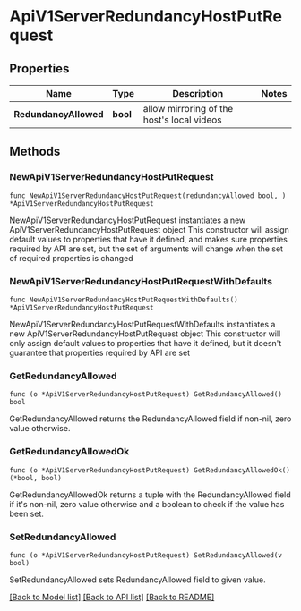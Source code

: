 # ApiV1ServerRedundancyHostPutRequest

## Properties

Name | Type | Description | Notes
------------ | ------------- | ------------- | -------------
**RedundancyAllowed** | **bool** | allow mirroring of the host&#39;s local videos | 

## Methods

### NewApiV1ServerRedundancyHostPutRequest

`func NewApiV1ServerRedundancyHostPutRequest(redundancyAllowed bool, ) *ApiV1ServerRedundancyHostPutRequest`

NewApiV1ServerRedundancyHostPutRequest instantiates a new ApiV1ServerRedundancyHostPutRequest object
This constructor will assign default values to properties that have it defined,
and makes sure properties required by API are set, but the set of arguments
will change when the set of required properties is changed

### NewApiV1ServerRedundancyHostPutRequestWithDefaults

`func NewApiV1ServerRedundancyHostPutRequestWithDefaults() *ApiV1ServerRedundancyHostPutRequest`

NewApiV1ServerRedundancyHostPutRequestWithDefaults instantiates a new ApiV1ServerRedundancyHostPutRequest object
This constructor will only assign default values to properties that have it defined,
but it doesn't guarantee that properties required by API are set

### GetRedundancyAllowed

`func (o *ApiV1ServerRedundancyHostPutRequest) GetRedundancyAllowed() bool`

GetRedundancyAllowed returns the RedundancyAllowed field if non-nil, zero value otherwise.

### GetRedundancyAllowedOk

`func (o *ApiV1ServerRedundancyHostPutRequest) GetRedundancyAllowedOk() (*bool, bool)`

GetRedundancyAllowedOk returns a tuple with the RedundancyAllowed field if it's non-nil, zero value otherwise
and a boolean to check if the value has been set.

### SetRedundancyAllowed

`func (o *ApiV1ServerRedundancyHostPutRequest) SetRedundancyAllowed(v bool)`

SetRedundancyAllowed sets RedundancyAllowed field to given value.



[[Back to Model list]](../README.md#documentation-for-models) [[Back to API list]](../README.md#documentation-for-api-endpoints) [[Back to README]](../README.md)


